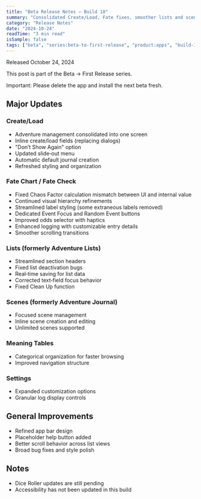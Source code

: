```yaml
---
title: "Beta Release Notes — Build 18"
summary: "Consolidated Create/Load, Fate fixes, smoother lists and scenes"
category: "Release Notes"
date: "2024-10-24"
readTime: "3 min read"
isSample: false
tags: ["beta", "series:beta-to-first-release", "product:apps", "build-18", "create-load", "fate", "lists", "scenes"]
---
```


Released October 24, 2024

This post is part of the Beta → First Release series.

Important: Please delete the app and install the next beta fresh.

## Major Updates

### Create/Load
- Adventure management consolidated into one screen
- Inline create/load fields (replacing dialogs)
- "Don’t Show Again" option
- Updated slide‑out menu
- Automatic default journal creation
- Refreshed styling and organization

### Fate Chart / Fate Check
- Fixed Chaos Factor calculation mismatch between UI and internal value
- Continued visual hierarchy refinements
- Streamlined label styling (some extraneous labels removed)
- Dedicated Event Focus and Random Event buttons
- Improved odds selector with haptics
- Enhanced logging with customizable entry details
- Smoother scrolling transitions

### Lists (formerly Adventure Lists)
- Streamlined section headers
- Fixed list deactivation bugs
- Real‑time saving for list data
- Corrected text‑field focus behavior
- Fixed Clean Up function

### Scenes (formerly Adventure Journal)
- Focused scene management
- Inline scene creation and editing
- Unlimited scenes supported

### Meaning Tables
- Categorical organization for faster browsing
- Improved navigation structure

### Settings
- Expanded customization options
- Granular log display controls

## General Improvements
- Refined app bar design
- Placeholder help button added
- Better scroll behavior across list views
- Broad bug fixes and style polish

## Notes
- Dice Roller updates are still pending
- Accessibility has not been updated in this build
